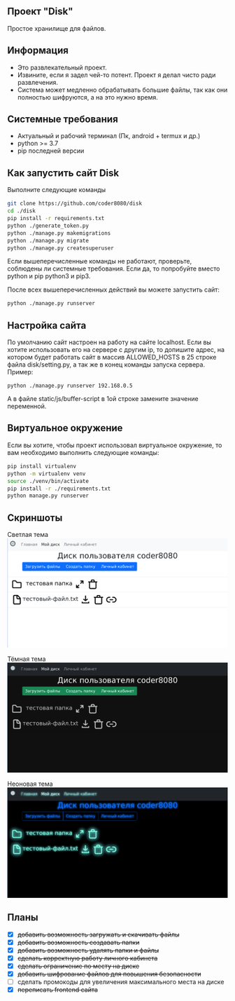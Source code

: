 <h2>Проект "Disk"</h2>

Простое хранилище для файлов.

## Информация
- Это развлекательный проект.
- Извините, если я задел чей-то потент. Проект я делал чисто ради развлечения.
- Система может медленно обрабатывать большие файлы, так как они полностью шифруются, а на это нужно время.

## Системные требования
- Актуальный и рабочий терминал (Пк, android + termux и др.)
- python >= 3.7
- pip последней версии

## Как запустить сайт Disk
Выполните следующие команды
```bash
git clone https://github.com/coder8080/disk
cd ./disk
pip install -r requirements.txt
python ./generate_token.py
python ./manage.py makemigrations
python ./manage.py migrate
python ./manage.py createsuperuser
```
Если вышеперечисленные команды не работают, проверьте, соблюдены ли системные требования. Если да, то попробуйте вместо python и pip python3 и pip3.

После всех вышеперечисленных действий вы можете запустить сайт:
```bash
python ./manage.py runserver
```

## Настройка сайта
По умолчанию сайт настроен на работу на сайте localhost. Если вы хотите использовать его на сервере с другим ip, то допишите адрес, на котором будет работать сайт в массив ALLOWED_HOSTS в 25 строке файла disk/setting.py, а так же в конец команды запуска сервера. Пример:
```
python ./manage.py runserver 192.168.0.5
```
А в файле static/js/buffer-script в 1ой строке замените значение переменной. 

## Виртуальное окружение
Если вы хотите, чтобы проект использовал виртуальное окружение, то вам необходимо выполнить следующие команды:
```bash
pip install virtualenv
python -m virtualenv venv
source ./venv/bin/activate
pip install -r ./requirements.txt
python manage.py runserver
```

## Скриншоты
Светлая тема
![ошибка отображения](https://raw.githubusercontent.com/coder8080/disk/master/screenshots/light.png)

Тёмная тема
![ошибка отображения](https://raw.githubusercontent.com/coder8080/disk/master/screenshots/dark.png)

Неоновая тема
![ошибка отображения](https://raw.githubusercontent.com/coder8080/disk/master/screenshots/neon.png)

## Планы
- [X] ~~добавить возможность загружать и скачивать файлы~~
- [X] ~~добавить возможность создавать папки~~
- [X] ~~добавить возможность удалять папки и файлы~~
- [X] ~~сделать корректную работу личного кабинета~~
- [X] ~~сделать ограничение по месту на диске~~
- [X] ~~добавить шифрование файлов для повышения безопасности~~
- [ ] сделать промокоды для увеличения максимального места на диске
- [X] ~~переписать frontend сайта~~